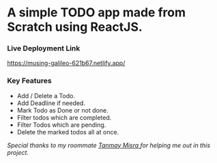 # A simple TODO app made from Scratch using ReactJS.



### Live Deployment Link
https://musing-galileo-621b67.netlify.app/


### Key Features

- Add / Delete a Todo.
- Add Deadline if needed.
- Mark Todo as Done or not done.
- Filter todos which are completed.
- Filter Todos which are pending.
- Delete the marked todos all at once.



*Special thanks to my roommate [Tanmay Misra ](https://github.com/primeTanM) for helping me out in this project.*

